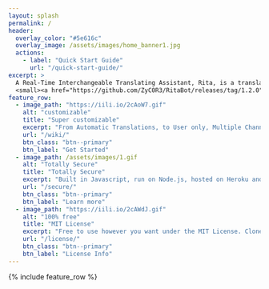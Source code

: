 ```yaml
---
layout: splash
permalink: /
header:
  overlay_color: "#5e616c"
  overlay_image: /assets/images/home_banner1.jpg
  actions:
    - label: "Quick Start Guide"
      url: "/quick-start-guide/"
excerpt: >
  A Real-Time Interchangeable Translating Assistant, Rita, is a translation bot built using discord.js and Google Translate API.<br />
  <small><a href="https://github.com/ZyC0R3/RitaBot/releases/tag/1.2.0">Latest release v1.2.0-3</a></small>
feature_row:
  - image_path: "https://iili.io/2cAoW7.gif"
    alt: "customizable"
    title: "Super customizable"
    excerpt: "From Automatic Translations, to User only, Multiple Channels and over 100+ supported Langauges"
    url: "/wiki/"
    btn_class: "btn--primary"
    btn_label: "Get Started"
  - image_path: /assets/images/1.gif
    alt: "Totally Secure"
    title: "Totally Secure"
    excerpt: "Built in Javascript, run on Node.js, hosted on Heroku and a command system thats Administrator only."
    url: "/secure/"
    btn_class: "btn--primary"
    btn_label: "Learn more"
  - image_path: "https://iili.io/2cAWdJ.gif"
    alt: "100% free"
    title: "MIT License"
    excerpt: "Free to use however you want under the MIT License. Clone it, fork it, customize it... whatever!"
    url: "/license/"
    btn_class: "btn--primary"
    btn_label: "License Info"      
---
```

{% include feature_row %}
